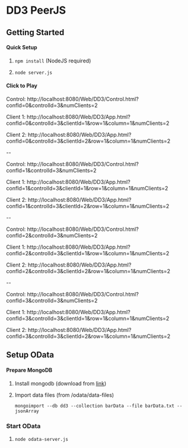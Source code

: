 # DD3 PeerJS 

## Getting Started

#### Quick Setup

1. `npm install` (NodeJS required)

2. `node server.js`

#### Click to Play

Control: http://localhost:8080/Web/DD3/Control.html?confId=0&controlId=3&numClients=2 

Client 1: http://localhost:8080/Web/DD3/App.html?confId=0&controlId=3&clientId=1&row=1&column=1&numClients=2 

Client 2: http://localhost:8080/Web/DD3/App.html?confId=0&controlId=3&clientId=2&row=1&column=1&numClients=2

--

Control: http://localhost:8080/Web/DD3/Control.html?confId=1&controlId=3&numClients=2 

Client 1: http://localhost:8080/Web/DD3/App.html?confId=1&controlId=3&clientId=1&row=1&column=1&numClients=2 

Client 2: http://localhost:8080/Web/DD3/App.html?confId=1&controlId=3&clientId=2&row=1&column=1&numClients=2

--

Control: http://localhost:8080/Web/DD3/Control.html?confId=2&controlId=3&numClients=2 

Client 1: http://localhost:8080/Web/DD3/App.html?confId=2&controlId=3&clientId=1&row=1&column=1&numClients=2 

Client 2: http://localhost:8080/Web/DD3/App.html?confId=2&controlId=3&clientId=2&row=1&column=1&numClients=2

--

Control: http://localhost:8080/Web/DD3/Control.html?confId=3&controlId=3&numClients=2 

Client 1: http://localhost:8080/Web/DD3/App.html?confId=3&controlId=3&clientId=1&row=1&column=1&numClients=2 

Client 2: http://localhost:8080/Web/DD3/App.html?confId=3&controlId=3&clientId=2&row=1&column=1&numClients=2

## Setup OData

#### Prepare MongoDB

1. Install mongodb (download from [link](https://www.mongodb.com/download-center#community))

2. Import data files (from /odata/data-files)
    
    `mongoimport --db dd3 --collection barData --file barData.txt --jsonArray`

### Start OData

1. `node odata-server.js`

